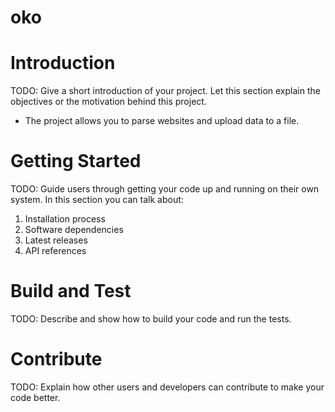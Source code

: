 # oko

# Introduction 
TODO: Give a short introduction of your project. Let this section explain the objectives or the motivation behind this project. 

* The project allows you to parse websites and upload data to a file.

# Getting Started
TODO: Guide users through getting your code up and running on their own system. In this section you can talk about:
1. Installation process
2. Software dependencies
3. Latest releases
4. API references

# Build and Test
TODO: Describe and show how to build your code and run the tests. 

# Contribute
TODO: Explain how other users and developers can contribute to make your code better.